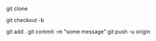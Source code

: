 git clone <url>

<!-- in the working directory -->

git checkout -b <new branch>

<!-- do some work -->

git add .
git commit -m "some message"
git push -u origin <new branch>
